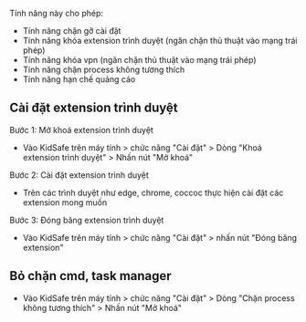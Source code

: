 Tính năng này cho phép:

-   Tính năng chặn gỡ cài đặt
-   Tính năng khóa extension trình duyệt (ngăn chặn thủ thuật vào mạng trái phép)
-   Tính năng khóa vpn (ngăn chặn thủ thuật vào mạng trái phép)
-   Tính năng chặn process không tương thích
-   Tính năng hạn chế quảng cáo

## Cài đặt extension trình duyệt

Bước 1: Mở khoá extension trình duyệt

-   Vào KidSafe trên máy tính > chức năng "Cài đặt" > Dòng "Khoá extension trình duyệt" > Nhấn nút "Mở khoá"

Bước 2: Cài đặt extension trình duyệt

-   Trên các trình duyệt như edge, chrome, coccoc thực hiện cài đặt các extension mong muốn

Bước 3: Đóng băng extension trình duyệt

-   Vào KidSafe trên máy tính > chức năng "Cài đặt" > nhấn nút "Đóng băng extension"

## Bỏ chặn cmd, task manager

-   Vào KidSafe trên máy tính > chức năng "Cài đặt" > Dòng "Chặn process không tương thích" > Nhấn nút "Mở khoá"
